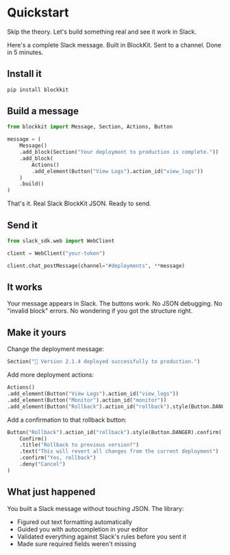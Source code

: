 # Quickstart

Skip the theory. Let's build something real and see it work in Slack.

Here's a complete Slack message. Built in BlockKit. Sent to a channel. Done in 5
minutes.

## Install it

```bash
pip install blockkit
```

## Build a message

```python
from blockkit import Message, Section, Actions, Button

message = (
    Message()
    .add_block(Section("Your deployment to production is complete."))
    .add_block(
        Actions()
        .add_element(Button("View Logs").action_id("view_logs"))
    )
    .build()
)
```

That's it. Real Slack BlockKit JSON. Ready to send.

## Send it

```python
from slack_sdk.web import WebClient

client = WebClient("your-token")

client.chat_postMessage(channel="#deployments", **message)
```

## It works

Your message appears in Slack. The buttons work. No JSON debugging. No "invalid
block" errors. No wondering if you got the structure right.

## Make it yours

Change the deployment message:

```python
Section("🚀 Version 2.1.4 deployed successfully to production.")
```

Add more deployment actions:

```python
Actions()
.add_element(Button("View Logs").action_id("view_logs"))
.add_element(Button("Monitor").action_id("monitor"))
.add_element(Button("Rollback").action_id("rollback").style(Button.DANGER))
```

Add a confirmation to that rollback button:

```python
Button("Rollback").action_id("rollback").style(Button.DANGER).confirm(
    Confirm()
    .title("Rollback to previous version?")
    .text("This will revert all changes from the current deployment")
    .confirm("Yes, rollback")
    .deny("Cancel")
)
```

## What just happened

You built a Slack message without touching JSON. The library:

- Figured out text formatting automatically
- Guided you with autocompletion in your editor
- Validated everything against Slack's rules before you sent it
- Made sure required fields weren't missing
